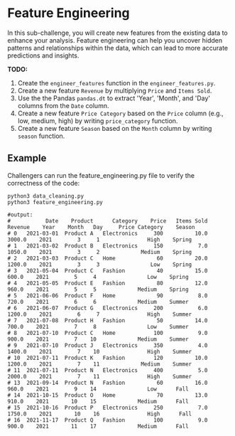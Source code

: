 # Feature Engineering

In this sub-challenge, you will create new features from the existing data to enhance your analysis. Feature engineering can help you uncover hidden patterns and relationships within the data, which can lead to more accurate predictions and insights.

**TODO:**

1.  Create the `engineer_features` function in the `engineer_features.py`.
2.  Create a new feature `Revenue` by multiplying `Price` and `Items Sold`.
3.  Use the the Pandas `pandas.dt` to extract 'Year', 'Month', and 'Day' columns from the `Date` column.
4.  Create a new feature `Price Category` based on the `Price` column (e.g., low, medium, high) by writing `price_category` function.
5.  Create a new feature `Season` based on the `Month` column by writing `season` function.

## Example

Challengers can run the feature_engineering.py file to verify the correctness of the code:

```
python3 data_cleaning.py
python3 feature_engineering.py

#output:
#           Date    Product      Category    Price   Items Sold    Revenue    Year    Month   Day     Price Category    Season
# 0   2021-03-01  Product A   Electronics     300          10.0     3000.0    2021        3     1               High    Spring
# 1   2021-03-02  Product B   Electronics     150           7.0     1050.0    2021        3     2             Medium    Spring
# 2   2021-03-03  Product C   Home             60          20.0     1200.0    2021        3     3                Low    Spring
# 3   2021-05-04  Product C   Fashion          40          15.0      600.0    2021        5     4                Low    Spring
# 4   2021-05-05  Product E   Fashion          80          12.0      960.0    2021        5     5             Medium    Spring
# 5   2021-06-06  Product F   Home             90           8.0      720.0    2021        6     6             Medium    Summer
# 6   2021-06-07  Product G   Electronics     200           6.0     1200.0    2021        6     7               High    Summer
# 7   2021-07-08  Product H   Fashion          50          14.0      700.0    2021        7     8                Low    Summer
# 8   2021-07-10  Product C   Home            100           9.0      900.0    2021        7    10             Medium    Summer
# 9   2021-07-10  Product J   Electronics     350           4.0     1400.0    2021        7    10               High    Summer
# 10  2021-07-11  Product K   Fashion         120          10.0     1200.0    2021        7    11             Medium    Summer
# 11  2021-07-11  Product N   Electronics     400           5.0     2000.0    2021        7    11               High    Summer
# 13  2021-09-14  Product N   Fashion          60          16.0      960.0    2021        9    14                Low      Fall
# 14  2021-10-15  Product O   Home             70          13.0      910.0    2021       10    15             Medium      Fall
# 15  2021-10-16  Product P   Electronics     250           7.0     1750.0    2021       10    16               High      Fall
# 16  2021-11-17  Product Q   Fashion         100           9.0      900.0    2021       11    17             Medium      Fall
```
